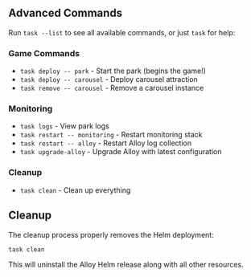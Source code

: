 ## Advanced Commands

Run `task --list` to see all available commands, or just `task` for help:

### Game Commands

- `task deploy -- park` - Start the park (begins the game!)
- `task deploy -- carousel` - Deploy carousel attraction
- `task remove -- carousel` - Remove a carousel instance

### Monitoring

- `task logs` - View park logs
- `task restart -- monitoring` - Restart monitoring stack
- `task restart -- alloy` - Restart Alloy log collection
- `task upgrade-alloy` - Upgrade Alloy with latest configuration

### Cleanup

- `task clean` - Clean up everything

## Cleanup

The cleanup process properly removes the Helm deployment:

```bash
task clean
```

This will uninstall the Alloy Helm release along with all other resources.
